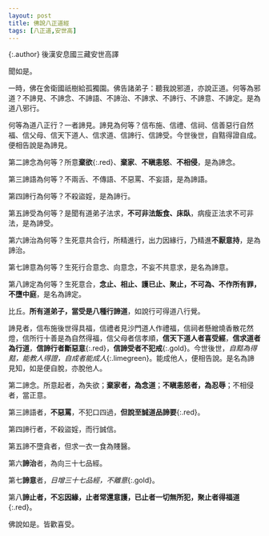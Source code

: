 ```yaml
---
layout: post
title: 佛說八正道經
tags: [八正道,安世高]
---
```


{:.author}
後漢安息國三藏安世高譯

聞如是。

一時，佛在舍衛國祇樹給孤獨園。佛告諸弟子：聽我說邪道，亦說正道。何等為邪道？不諦見、不諦念、不諦語、不諦治、不諦求、不諦行、不諦意、不諦定。是為道八邪行。

何等為道八正行？一者諦見。諦見為何等？信布施、信禮、信祠、信善惡行自然福、信父母、信天下道人、信求道、信諦行、信諦受。今世後世，自黠得證自成。便相告說是為諦見。

第二諦念為何等？所意**棄欲**{:.red}、**棄家**、**不瞋恚怒**、**不相侵**，是為諦念。

第三諦語為何等？不兩舌、不傳語、不惡罵、不妄語，是為諦語。

第四諦行為何等？不殺盜婬，是為諦行。

第五諦受為何等？是聞有道弟子法求，**不可非法飯食、床臥**，病瘦正法求不可非法，是為諦受。

第六諦治為何等？生死意共合行，所精進行，出力因緣行，乃精進**不厭意持**，是為諦治。

第七諦意為何等？生死行合意念、向意念，不妄不共意求，是名為諦意。

第八諦定為何等？生死意合，**念止、相止、護已止、聚止，不可為、不作所有罪，不墮中庭**，是名為諦定。

比丘。**所有道弟子，當受是八種行諦道**，如說行可得道八行覺。

諦見者，信布施後世得具福，信禮者見沙門道人作禮福，信祠者懸繒燒香散花然燈，信所行十善是為自然得福，信父母者信孝順，**信天下道人者喜受經**，**信求道者為行道**，**信諦行者斷惡意**{:.red}，**信諦受者不犯戒**{:.gold}。今世後世，*自黠為得黠，能教人得證，自成者能成人*{:.limegreen}。能成他人，便相告說。是名為諦見知，如是便自脫，亦脫他人。

第二諦念。所意起者，為失欲；**棄家者，為念道**；**不瞋恚怒者，為忍辱**；不相侵者，當正意。

第三諦語者，**不惡罵**，不犯口四過，**但說至誠道品諦要**{:.red}。

第四諦行者，不殺盜婬，而行誠信。

第五諦不墮貪者，但求一衣一食為賤醫。

第六**諦治**者，為向三十七品經。

第七**諦意**者，*日增三十七品經，不離意*{:.gold}。

第八**諦止者，不忘因緣，止者常還意護，已止者一切無所犯，聚止者得福道**{:.red}。

佛說如是。皆歡喜受。
